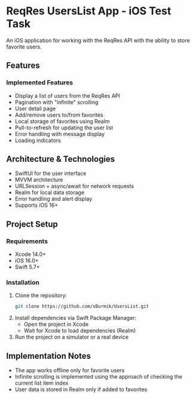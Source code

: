 # ReqRes UsersList App - iOS Test Task

An iOS application for working with the ReqRes API with the ability to store favorite users.

## Features
### Implemented Features
* Display a list of users from the ReqRes API
* Pagination with "infinite" scrolling
* User detail page
* Add/remove users to/from favorites
* Local storage of favorites using Realm
* Pull-to-refresh for updating the user list
* Error handling with message display
* Loading indicators

## Architecture & Technologies
* SwiftUI for the user interface
* MVVM architecture
* URLSession + async/await for network requests
* Realm for local data storage
* Error handling and alert display
* Supports iOS 16+

## Project Setup
### Requirements
* Xcode 14.0+
* iOS 16.0+
* Swift 5.7+

### Installation
1. Clone the repository:
   ```sh
   git clone https://github.com/xBurmik/UsersList.git
   ```
2. Install dependencies via Swift Package Manager:
   * Open the project in Xcode
   * Wait for Xcode to load dependencies (Realm)
3. Run the project on a simulator or a real device

## Implementation Notes
* The app works offline only for favorite users
* Infinite scrolling is implemented using the approach of checking the current list item index
* User data is stored in Realm only if added to favorites

